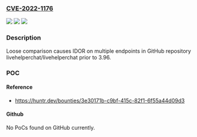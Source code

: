 ### [CVE-2022-1176](https://cve.mitre.org/cgi-bin/cvename.cgi?name=CVE-2022-1176)
![](https://img.shields.io/static/v1?label=Product&message=livehelperchat%2Flivehelperchat&color=blue)
![](https://img.shields.io/static/v1?label=Version&message=n%2Fa&color=blue)
![](https://img.shields.io/static/v1?label=Vulnerability&message=CWE-843%20Access%20of%20Resource%20Using%20Incompatible%20Type&color=brighgreen)

### Description

Loose comparison causes IDOR on multiple endpoints in GitHub repository livehelperchat/livehelperchat prior to 3.96.

### POC

#### Reference
- https://huntr.dev/bounties/3e30171b-c9bf-415c-82f1-6f55a44d09d3

#### Github
No PoCs found on GitHub currently.

